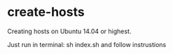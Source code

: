 create-hosts
============

Creating hosts on Ubuntu 14.04 or highest.

Just run in terminal:
sh index.sh 
and follow instrustions
